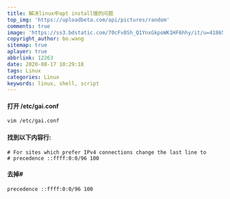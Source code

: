 ```yaml
---
title: 解决linux中apt install慢的问题
top_img: 'https://uploadbeta.com/api/pictures/random'
comments: true
image: 'https://ss3.bdstatic.com/70cFv8Sh_Q1YnxGkpoWK1HF6hhy/it/u=4186541464,1812673689&fm=26&gp=0.jpg'
copyright_author: bo.wang
sitemap: true
aplayer: true
abbrlink: 12263
date: 2020-08-17 10:29:18
tags: Linux
categories: Linux
keywords: linux, shell, script
---
```


#### 打开 /etc/gai.conf
```bash
vim /etc/gai.conf
```

#### 找到以下内容行:
```text
# For sites which prefer IPv4 connections change the last line to
# precedence ::ffff:0:0/96 100
```

#### 去掉#
```text
precedence ::ffff:0:0/96 100
```
